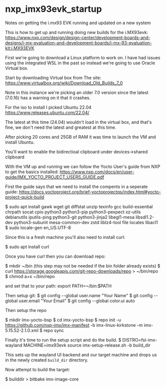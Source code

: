 # nxp_imx93evk_startup
Notes on getting the i.mx93 EVK running and updated on a new system

This is how to get up and running doing new builds for the i.MX93evk:
https://www.nxp.com/design/design-center/development-boards-and-designs/i-mx-evaluation-and-development-boards/i-mx-93-evaluation-kit:i.MX93EVK

First we're going to download a Linux platform to work on. I have had issues using the integrated WSL in the past so instead we're going to use Oracle Virtual box. 

Start by downloading Virtual box from The site:
https://www.virtualbox.org/wiki/Download_Old_Builds_7_0

Note in this instance we're picking an older 7.0 version since the latest (7.0.16) has a warning on it that it crashes. 

For the iso to install I picked Ubuntu 22.04
https://www.releases.ubuntu.com/22.04/

The latest at this time (24.04) wouldn't load in the virtual box, and that's fine, we don't need the latest and greatest at this time.

After picking 20 cores and 25GB of RAM it was time to launch the VM and install Ubuntu.

You'll want to enable the bidirectioal clipboard under devices->shared clipboard

With the VM up and running we can follow the Yocto User's guide from NXP to get the basics installed:
https://www.nxp.com/docs/en/user-guide/IMX_YOCTO_PROJECT_USERS_GUIDE.pdf

First the guide says that we need to install the compents in a seperate guide:
https://docs.yoctoproject.org/brief-yoctoprojectqs/index.html#yocto-project-quick-build

$ sudo apt install gawk wget git diffstat unzip texinfo gcc build-essential chrpath socat cpio python3 python3-pip python3-pexpect xz-utils debianutils iputils-ping python3-git python3-jinja2 libegl1-mesa libsdl1.2-dev python3-subunit mesa-common-dev zstd liblz4-tool file locales libacl1
$ sudo locale-gen en_US.UTF-8

Since this is a fresh machine you'll also need to install curl:

$ sudo apt install curl

Once you have curl then you can download repo:

$ mkdir ~/bin (this step may not be needed if the bin folder already exists)
$ curl https://storage.googleapis.com/git-repo-downloads/repo > ~/bin/repo
$ chmod a+x ~/bin/repo

and set that to your path:
export PATH=~/bin:$PATH

Then setup git:
$ git config --global user.name "Your Name"
$ git config --global user.email "Your Email"
$ git config --global color.ui auto

Then setup the repo

$ mkdir imx-yocto-bsp
$ cd imx-yocto-bsp
$ repo init -u https://github.com/nxp-imx/imx-manifest
-b imx-linux-kirkstone -m imx-5.15.52-2.1.0.xml
$ repo sync


Finally it's time to run the setup script and do the build. 
$ DISTRO=fsl-imx-wayland MACHINE=imx93evk source imx-setup-release.sh -b
 build_dir

 This sets up the wayland UI backend and our target machine and drops us in the newly created `build_dir` directory. 

Now attempt to build the target:

$ builddir > bitbake imx-image-core
